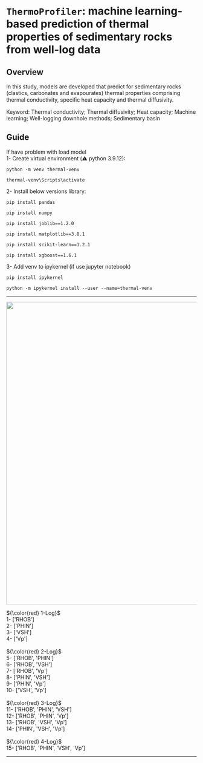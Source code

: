 # `ThermoProfiler`: machine learning-based prediction of thermal properties of sedimentary rocks from well-log data
## Overview
In this study, models are developed that predict for sedimentary rocks (clastics,
carbonates and evapourates) thermal properties comprising thermal conductivity, speciﬁc heat
capacity and thermal diffusivity.

Keyword: Thermal conductivity; Thermal diffusivity; Heat capacity; Machine learning; Well-logging downhole methods; Sedimentary basin 

## Guide

If have problem with load model <br />
1- Create virtual environment (⚠️ python 3.9.12): <br />
```
python -m venv thermal-venv
```
```
thermal-venv\Scripts\activate
```
2- Install below versions library: <br />
```
pip install pandas
```
```
pip install numpy
```
```
pip install joblib==1.2.0
```
```
pip install matplotlib==3.8.1
```
```
pip install scikit-learn==1.2.1
```
```
pip install xgboost==1.6.1
```
3- Add venv to ipykernel (if use jupyter notebook) <br />
```
pip install ipykernel
```
```
python -m ipykernel install --user --name=thermal-venv
```

<hr />
<p align="center">
  <img width="800" src="https://github.com/Hamid-Reza-Mousavi/SHC-TC-TD-Prediction-using-petrophysical-well-logs/blob/main/img/fig-guide1.jpg" />
</p>

${\color{red} 1-Log}$   <br />
1-  ['RHOB'] <br />
2-  ['PHIN'] <br />
3-  ['VSH']<br />
4-  ['Vp'] <br />
<br />
${\color{red} 2-Log}$	 <br />
5-  ['RHOB', 'PHIN'] <br />
6-  ['RHOB', 'VSH'] <br />
7-  ['RHOB', 'Vp'] <br />
8-  ['PHIN', 'VSH'] <br />
9-  ['PHIN', 'Vp'] <br />
10- ['VSH', 'Vp'] <br />
<br />
${\color{red} 3-Log}$	 <br />
11- ['RHOB', 'PHIN', 'VSH'] <br />
12- ['RHOB', 'PHIN', 'Vp'] <br />
13- ['RHOB', 'VSH', 'Vp'] <br />
14- ['PHIN', 'VSH', 'Vp'] <br />
<br />
${\color{red} 4-Log}$	 <br />
15- ['RHOB', 'PHIN', 'VSH', 'Vp'] <br />

<hr />

